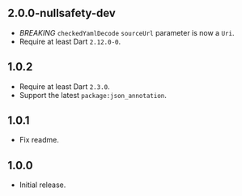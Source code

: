 ## 2.0.0-nullsafety-dev

- *BREAKING* `checkedYamlDecode` `sourceUrl` parameter is now a `Uri`.
- Require at least Dart `2.12.0-0`.

## 1.0.2

- Require at least Dart `2.3.0`.
- Support the latest `package:json_annotation`.

## 1.0.1

- Fix readme.

## 1.0.0

- Initial release.
